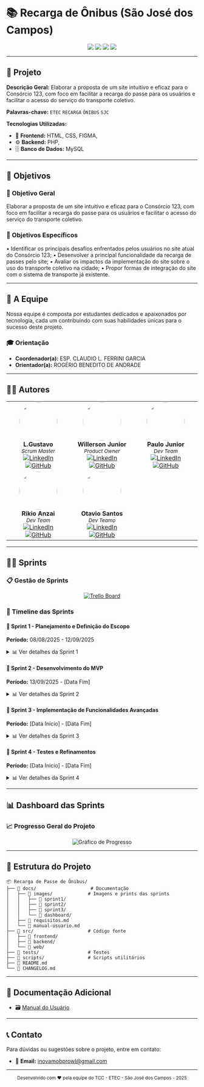 # 📚 Recarga de Ônibus (São José dos Campos)

<div align="center">
  <img src="https://img.shields.io/badge/Status-Em%20Desenvolvimento-yellow?style=for-the-badge">
  <img src="https://img.shields.io/badge/Ensino-ETEC-blue?style=for-the-badge">
  <img src="https://img.shields.io/badge/Curso-DESENVOLVIMENTO DE SISTEMAS-green?style=for-the-badge">
  <img src="https://img.shields.io/badge/Ano-2025-red?style=for-the-badge">
</div>

---

## 🎯 Projeto

**Descrição Geral:**
Elaborar a proposta de um site intuitivo e eficaz para o Consórcio 123, com foco em facilitar a recarga do passe para os usuários e facilitar o acesso do serviço do transporte coletivo.

**Palavras-chave:** `ETEC` `RECARGA` `ÔNIBUS` `SJC`

**Tecnologias Utilizadas:**
- 🔧 **Frontend:** HTML, CSS, FIGMA,
- ⚙️ **Backend:** PHP, 
- 🗄️ **Banco de Dados:** MySQL

---

## 🎯 Objetivos

### 🎯 Objetivo Geral
Elaborar a proposta de um site intuitivo e eficaz para o Consórcio 123, com foco em facilitar a recarga do passe para os usuários e facilitar o acesso do serviço do transporte coletivo.

### 🎯 Objetivos Específicos
• Identificar os principais desafios enfrentados pelos usuários no site atual do Consórcio 123;
• Desenvolver a principal funcionalidade da recarga de passes pelo site;
• Avaliar os impactos da implementação do site sobre o uso do transporte coletivo na cidade;
• Propor formas de integração do site com o sistema de transporte já existente.


---

## 👥 A Equipe

Nossa equipe é composta por estudantes dedicados e apaixonados por tecnologia, cada um contribuindo com suas habilidades únicas para o sucesso deste projeto.

### 🎓 Orientação
- **Coordenador(a):** ESP. CLAUDIO L. FERRINI GARCIA
- **Orientador(a):** ROGÉRIO BENEDITO DE ANDRADE

---

## 👨‍💻 Autores

<table align="center">
  <tr>
    <td align="center">
      <img src="https://media.discordapp.net/attachments/1415480544199839815/1415481040566358206/IMG_20250730_231656.jpg?ex=68c35cf2&is=68c20b72&hm=ef83fa00a2ab272e4f19b628d1764aee20d164c0443e4673206b96ba6e10f1ae&=&format=webp&width=486&height=648" width="100px" style="border-radius: 50%"><br>
      <b>L.Gustavo</b><br>
      <sub><i>Scrum Master</i></sub><br>
      <a href="https://www.linkedin.com/in/gustavo-vieira-6833b8364/" target="_blank">
        <img src="https://img.shields.io/badge/LinkedIn-0077B5?style=for-the-badge&logo=linkedin&logoColor=white" alt="LinkedIn">
      </a>
      <a href="https://github.com/kazuinsx" target="_blank">
        <img src="https://img.shields.io/badge/GitHub-100000?style=for-the-badge&logo=github&logoColor=white" alt="GitHub">
      </a>
    </td>
    <td align="center">
      <img src="https://media.discordapp.net/attachments/1415480544199839815/1415481006718189668/Imagem_do_WhatsApp_de_2025-04-09_as_19.23.40_4300dd30.jpg?ex=68c35cea&is=68c20b6a&hm=9bff5e35ebb5b104fd0f4c7cd5d70a5d56edb253336a9b09b5d615192a6e9f35&=&format=webp&width=305&height=544" width="100px" style="border-radius: 50%"><br>
      <b>Willerson Junior</b><br>
      <sub><i>Product Owner</i></sub><br>
      <a href="[LINK_LINKEDIN]" target="_blank">
        <img src="https://img.shields.io/badge/LinkedIn-0077B5?style=for-the-badge&logo=linkedin&logoColor=white" alt="LinkedIn">
      </a>
      <a href="https://github.com/NoskyNaoSei" target="_blank">
        <img src="https://img.shields.io/badge/GitHub-100000?style=for-the-badge&logo=github&logoColor=white" alt="GitHub">
      </a>
    </td>
    <td align="center">
      <img src="https://media.discordapp.net/attachments/1415480544199839815/1415481007041155072/Imagem_do_WhatsApp_de_2025-04-10_as_12.29.56_def43f99.jpg?ex=68c35cea&is=68c20b6a&hm=cca3a588cb9303eaeeb5d9e1e0c23080615df5d69f3692e356e18650c6d34810&=&format=webp&width=433&height=544" width="100px" style="border-radius: 50%"><br>
      <b>Paulo Junior</b><br>
      <sub><i>Dev Team</i></sub><br>
      <a href="[LINK_LINKEDIN]" target="_blank">
        <img src="https://img.shields.io/badge/LinkedIn-0077B5?style=for-the-badge&logo=linkedin&logoColor=white" alt="LinkedIn">
      </a>
      <a href="https://github.com/killzziinn" target="_blank">
        <img src="https://img.shields.io/badge/GitHub-100000?style=for-the-badge&logo=github&logoColor=white" alt="GitHub">
      </a>
    </td>
  </tr>
  <tr>
    <td align="center">
      <img src="https://media.discordapp.net/attachments/1415480544199839815/1415481007389544569/Imagem_do_WhatsApp_de_2025-06-05_as_19.45.54_769e6b34.jpg?ex=68c35cea&is=68c20b6a&hm=bd4e0c58f895e2f8c8429a04257a39b5cd404107417562c9e2c5787650d50ba3&=&format=webp&width=407&height=544" width="100px" style="border-radius: 50%"><br>
      <b>Rikio Anzai</b><br>
      <sub><i>Dev Team</i></sub><br>
      <a href="[LINK_LINKEDIN]" target="_blank">
        <img src="https://img.shields.io/badge/LinkedIn-0077B5?style=for-the-badge&logo=linkedin&logoColor=white" alt="LinkedIn">
      </a>
      <a href="https://github.com/rikioanzai" target="_blank">
        <img src="https://img.shields.io/badge/GitHub-100000?style=for-the-badge&logo=github&logoColor=white" alt="GitHub">
      </a>
    </td>
    <td align="center">
      <img src="https://media.discordapp.net/attachments/1415480544199839815/1415481007884341369/Imagem_do_WhatsApp_de_2025-04-09_as_19.19.58_73370af2.jpg?ex=68c35cea&is=68c20b6a&hm=755f0fbafc889d16b3eac42ef5300e9d9bb47e362797ee2c84bd8fd5f99798ea&=&format=webp&width=251&height=544" width="100px" style="border-radius: 50%"><br>
      <b>Otavio Santos</b><br>
      <sub><i>Dev Teamo</i></sub><br>
      <a href="[LINK_LINKEDIN]" target="_blank">
        <img src="https://img.shields.io/badge/LinkedIn-0077B5?style=for-the-badge&logo=linkedin&logoColor=white" alt="LinkedIn">
      </a>
      <a href="https://github.com/OctaviusPaulinus" target="_blank">
        <img src="https://img.shields.io/badge/GitHub-100000?style=for-the-badge&logo=github&logoColor=white" alt="GitHub">
      </a>
  </tr>
</table>

---

## 🏃‍♂️ Sprints

### 📋 Gestão de Sprints
<div align="center">
  <a href="https://trello.com/invite/b/67e49d54823a817ef793c1a8/ATTI7dc0b91d3968851bb5ffc051d754c063C55D0ADC/inovamob" target="_blank">
    <img src="https://img.shields.io/badge/Trello-0079BF?style=for-the-badge&logo=trello&logoColor=white" alt="Trello Board">
  </a>
</div>

### 📅 Timeline das Sprints

#### 🎯 Sprint 1 - Planejamento e Definição do Escopo
**Período:** 08/08/2025 - 12/09/2025

<details>
<summary>📊 Ver detalhes da Sprint 1</summary>

**Objetivos:**
- Definir escopo do projeto
- Criar documentação inicial
- Setup do ambiente de desenvolvimento
- Estudo de casos existentes, tecnologias e normas
- Diagramas, wireframes, arquitetura do sistema
- Cronograma detalhado, divisão de tarefas
- Setup de servidores, repositórios, frameworks

**Entregas:**
- [✔️] Documento de Requisitos
- [✔️] Protótipos iniciais
- [✔️] Setup do repositório

</details>

#### 🎯 Sprint 2 - Desenvolvimento do MVP
**Período:** 13/09/2025 - [Data Fim]

<details>
<summary>📊 Ver detalhes da Sprint 2</summary>

**Objetivos:**

**Entregas:**
- []...

</details>

#### 🎯 Sprint 3 - Implementação de Funcionalidades Avançadas
**Período:** [Data Início] - [Data Fim]

<details>
<summary>📊 Ver detalhes da Sprint 3</summary>

**Objetivos:**
-

**Entregas:**
- [ ]...

</details>

#### 🎯 Sprint 4 - Testes e Refinamentos
**Período:** [Data Início] - [Data Fim]

<details>
<summary>📊 Ver detalhes da Sprint 4</summary>

**Objetivos:**

**Entregas:**
- [ ]...

</details>

---

## 📊 Dashboard das Sprints

### 📈 Progresso Geral do Projeto
<div align="center">
  <img src="https://via.placeholder.com/800x400/34495E/FFFFFF?text=Gr%C3%A1fico+de+Progresso" alt="Gráfico de Progresso">
</div>

---

## 📁 Estrutura do Projeto

```
📦 Recarga de Passe de Ônibus/
├── 📂 docs/                    # Documentação
│   ├── 📂 images/             # Imagens e prints das sprints
│   │   ├── 📂 sprint1/
│   │   ├── 📂 sprint2/
│   │   ├── 📂 sprint3/
│   │   └── 📂 dashboard/
│   ├── 📄 requisitos.md
│   └── 📄 manual-usuario.md
├── 📂 src/                    # Código fonte
│   ├── 📂 frontend/
│   ├── 📂 backend/
│   └── 📂 web/
├── 📂 tests/                  # Testes
├── 📂 scripts/                # Scripts utilitários
├── 📄 README.md
└── 📄 CHANGELOG.md
```
---

## 📄 Documentação Adicional

- 🗃 [Manual do Usuário](https://drive.google.com/drive/u/2/folders/1bZxF9tAav4n-n8tWVQSMjuYgou_Qycpk)

---

## 📞 Contato

Para dúvidas ou sugestões sobre o projeto, entre em contato:

- 📧 **Email:** inovamobprowl@gmail.com
---

<div align="center">
  <sub>Desenvolvido com ❤️ pela equipe do TCC - ETEC - São José dos Campos - 2025</sub>
</div>
